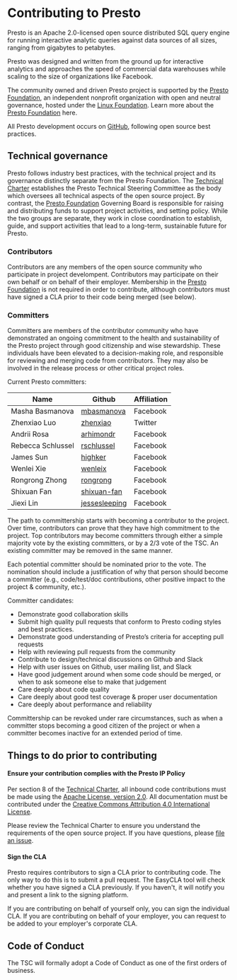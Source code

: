 # Contributing to Presto

Presto is an Apache 2.0-licensed open source distributed SQL query engine for running interactive analytic queries against data sources of all sizes, ranging from gigabytes to petabytes.

Presto was designed and written from the ground up for interactive analytics and approaches the speed of commercial data warehouses while scaling to the size of organizations like Facebook.

The community owned and driven Presto project is supported by the [Presto Foundation](https://prestodb.io), an independent nonprofit organization with open and neutral governance, hosted under the [Linux Foundation](https://linuxfoundation.org). Learn more about the [Presto Foundation](https://prestodb.io) here.

All Presto development occurs on [GitHub](https://github.com/prestodb), following open source best practices.

## Technical governance

Presto follows industry best practices, with the technical project and its governance distinctly separate from the Presto Foundation. The [Technical Charter](https://github.com/prestodb/tsc/blob/master/CHARTER.md) establishes the Presto Technical Steering Committee as the body which oversees all technical aspects of the open source project. By contrast, the [Presto Foundation](https://prestodb.io) Governing Board is responsible for raising and distributing funds to support project activities, and setting policy. While the two groups are separate, they work in close coordination to establish, guide, and support activities that lead to a long-term, sustainable future for Presto.

### Contributors

Contributors are any members of the open source community who participate in project develompent. Contributors may participate on their own behalf or on behalf of their employer. Membership in the [Presto Foundation](https://prestodb.io) is not required in order to contribute, although contributors must have signed a CLA prior to their code being merged (see below).

### Committers

Committers are members of the contributor community who have demonstrated an ongoing commitment to the health and sustainability of the Presto project through good citizenship and wise stewardship. These individuals have been elevated to a decision-making role, and responsible for reviewing and merging code from contributors. They may also be involved in the release process or other critical project roles.

Current Presto committers:

| Name              | Github                                            | Affiliation |
| ----------------- | ------------------------------------------------- | ------------|
| Masha Basmanova   |[mbasmanova](https://github.com/mbasmanova)        | Facebook    |
| Zhenxiao Luo      |[zhenxiao](https://github.com/zhenxiao)            | Twitter     |
| Andrii Rosa       |[arhimondr](https://github.com/arhimondr)          | Facebook    |
| Rebecca Schlussel |[rschlussel](https://.github.com/rschlussel)       | Facebook    |
| James Sun         |[highker](https://github.com/highker)              | Facebook    |
| Wenlei Xie        |[wenleix](https://github.com/wenleix)              | Facebook    |
| Rongrong Zhong    |[rongrong](https://github.com/rongrong)            | Facebook    |
| Shixuan Fan       |[shixuan-fan](https://github.com/shixuan-fan)      | Facebook    |
| Jiexi Lin         |[jessesleeping](https://github.com/jessesleeping)  | Facebook    |

The path to committership starts with becoming a contributor to the project. Over time, contributors can prove that they have high commitment to the project.  Top contributors may become committers through either a simple majority vote by the existing committers, or by a 2/3 vote of the TSC.  An existing committer may be removed in the same manner.

Each potential committer should be nominated prior to the vote.  The nomination should include a justification of why that person should become a committer (e.g., code/test/doc contributions, other positive impact to the project & community, etc.).

Committer candidates:

* Demonstrate good collaboration skills
* Submit high quality pull requests that conform to Presto coding styles and best practices.
* Demonstrate good understanding of Presto’s criteria for accepting pull requests
* Help with reviewing pull requests from the community
* Contribute to design/technical discussions on Github and Slack
* Help with user issues on Github, user mailing list, and Slack
* Have good judgement around when some code should be merged, or when to ask someone else to make that judgement
* Care deeply about code quality
* Care deeply about good test coverage & proper user documentation
* Care deeply about performance and reliability

Committership can be revoked under rare circumstances, such as when a committer stops becoming a good citizen of the project or when a committer becomes inactive for an extended period of time.

## Things to do prior to contributing

#### Ensure your contribution complies with the Presto IP Policy

Per section 8 of the [Technical Charter](https://github.com/prestodb/tsc/blob/master/CHARTER.md), all inbound code contributions must be made using the [Apache License, version 2.0](https://www.apache.org/licenses/LICENSE-2.0). All documentation must be contributed under the [Creative Commons Attribution 4.0 International License](https://creativecommons.org/licenses/by/4.0/).

Please review the Technical Charter to ensure you understand the requirements of the open source project. If you have questions, please [file an issue](https://github.com/prestodb/tsc/issues).

#### Sign the CLA

Presto requires contributors to sign a CLA prior to contributing code. The only way to do this is to submit a pull request. The EasyCLA tool will check whether you have signed a CLA previously. If you haven't, it will notify you and present a link to the signing platform.

If you are contributing on behalf of yourself only, you can sign the individual CLA. If you are contributing on behalf of your employer, you can request to be added to your employer's corporate CLA.

## Code of Conduct

The TSC will formally adopt a Code of Conduct as one of the first orders of business.
